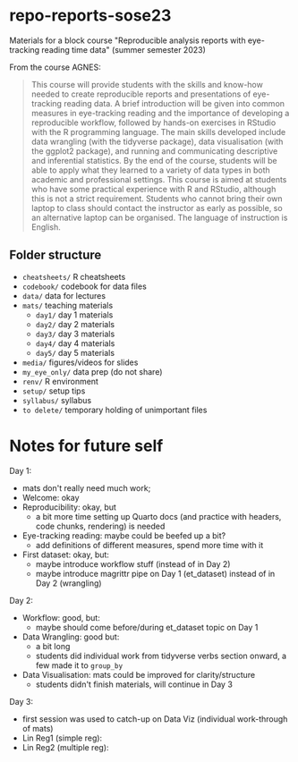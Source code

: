 # repo-reports-sose23

Materials for a block course "Reproducible analysis reports with eye-tracking reading time data" (summer semester 2023)

From the course AGNES:

> This course will provide students with the skills and know-how needed to create reproducible reports and presentations of eye-tracking reading data. A brief introduction will be given into common measures in eye-tracking reading and the importance of developing a reproducible workflow, followed by hands-on exercises in RStudio with the R programming language. The main skills developed include data wrangling (with the tidyverse package), data visualisation (with the ggplot2 package), and running and communicating descriptive and inferential statistics. By the end of the course, students will be able to apply what they learned to a variety of data types in both academic and professional settings. This course is aimed at students who have some practical experience with R and RStudio, although this is not a strict requirement. Students who cannot bring their own laptop to class should contact the instructor as early as possible, so an alternative laptop can be organised. The language of instruction is English.

## Folder structure

- `cheatsheets/`  R cheatsheets
- `codebook/`     codebook for data files
- `data/`         data for lectures
- `mats/`         teaching materials
  - `day1/`       day 1 materials
  - `day2/`       day 2 materials
  - `day3/`       day 3 materials
  - `day4/`       day 4 materials
  - `day5/`       day 5 materials
- `media/`        figures/videos for slides
- `my_eye_only/`  data prep (do not share)
- `renv/`         R environment
- `setup/`        setup tips
- `syllabus/`     syllabus
- `to delete/`    temporary holding of unimportant files

# Notes for future self

Day 1:

- mats don't really need much work;
- Welcome: okay
- Reproducibility: okay, but
  + a bit more time setting up Quarto docs (and practice with headers, code chunks, rendering) is needed
- Eye-tracking reading: maybe could be beefed up a bit?
  + add definitions of different measures, spend more time with it
- First dataset: okay, but:
  + maybe introduce workflow stuff (instead of in Day 2)
  + maybe introduce magrittr pipe on Day 1 (et_dataset) instead of in Day 2 (wrangling)

Day 2: 

- Workflow: good, but:
  + maybe should come before/during et_dataset topic on Day 1
- Data Wrangling: good but:
  + a bit long
  + students did individual work from tidyverse verbs section onward, a few made it to `group_by`
- Data Visualisation: mats could be improved for clarity/structure
  + students didn't finish materials, will continue in Day 3

Day 3:

- first session was used to catch-up on Data Viz (individual work-through of mats)
- Lin Reg1 (simple reg):
- Lin Reg2 (multiple reg):
